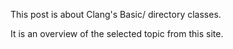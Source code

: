 This post is about Clang's Basic/ directory classes. 

It is an overview of the selected topic from this site.
